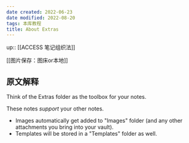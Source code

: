 ```yaml
---
date created: 2022-06-23
date modified: 2022-08-20
tags: 本库教程
title: About Extras
---
```


up:: [[ACCESS 笔记组织法]]

[[图片保存：图床or本地]]

## 原文解释

Think of the Extras folder as the toolbox for your notes. 

These notes *support* your other notes.

- Images automatically get added to "Images" folder (and any other attachments you bring into your vault).
- Templates will be stored in a "Templates" folder as well.